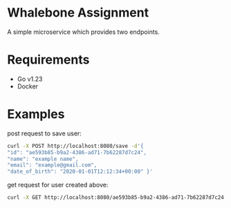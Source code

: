 # Whalebone Assignment

A simple microservice which provides two endpoints.

# Requirements
- Go v1.23
- Docker

# Examples

post request to save user:
```bash
curl -X POST http://localhost:8080/save -d'{
"id": "ae593b85-b9a2-4386-ad71-7b62287d7c24",
"name": "example name",
"email": "example@gmail.com",
"date_of_birth": "2020-01-01T12:12:34+00:00" }'
```

get request for user created above:
```bash
curl -X GET http://localhost:8080/ae593b85-b9a2-4386-ad71-7b62287d7c24
```

